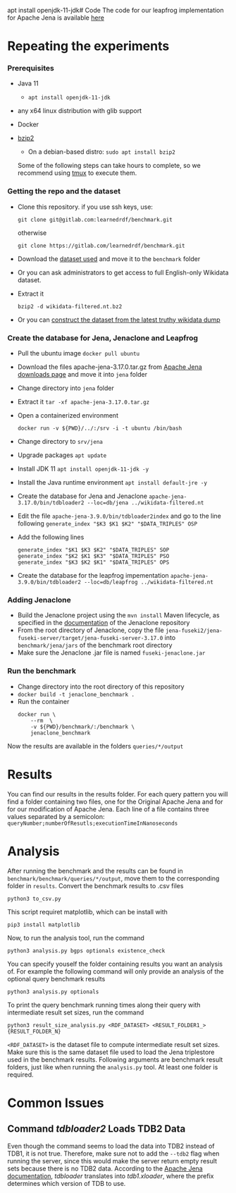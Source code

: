 apt install openjdk-11-jdk# Code
The code for our leapfrog implementation for Apache Jena is available [here](https://github.com/GQgH5wFgzT/jena)

# Repeating the experiments

### Prerequisites
- Java 11
    - ```apt install openjdk-11-jdk```
- any x64 linux distribution with glib support
- Docker
- [bzip2](http://www.bzip.org/)
    - On a debian-based distro: `sudo apt install bzip2`

    Some of the following steps can take hours to complete, so we recommend using [tmux](https://github.com/tmux/tmux) to execute them.

### Getting the repo and the dataset
- Clone this repository. if you use ssh keys, use:
    ```
    git clone git@gitlab.com:learnedrdf/benchmark.git 
    ```
    
    otherwise
    ```
    git clone https://gitlab.com/learnedrdf/benchmark.git
    ```

- Download the [dataset used](https://drive.google.com/file/d/1vtfLE_G3nI0oAFa5xNdzz20R1pDghdHA/view?usp=sharing) and move it to the `benchmark` folder
- Or you can ask administrators to get access to full English-only Wikidata dataset.
- Extract it 
  ```
  bzip2 -d wikidata-filtered.nt.bz2
  ```
- Or you can [construct the dataset from the latest truthy wikidata dump](#building-the-dataset)

### Create the database for Jena, Jenaclone and Leapfrog
- Pull the ubuntu image `docker pull ubuntu`
- Download the files apache-jena-3.17.0.tar.gz from [Apache Jena downloads page](https://archive.apache.org/dist/jena/binaries/apache-jena-3.17.0.tar.gz) and move it into `jena` folder
- Change directory into `jena` folder
- Extract it `tar -xf apache-jena-3.17.0.tar.gz`
- Open a containerized environment 
  ```
  docker run -v ${PWD}/../:/srv -i -t ubuntu /bin/bash
  ```

- Change directory to `srv/jena`
- Upgrade packages `apt update`
- Install JDK 11 `apt install openjdk-11-jdk -y`
- Install the Java runtime environment `apt install default-jre -y`
- Create the database for Jena and Jenaclone `apache-jena-3.17.0/bin/tdbloader2 --loc=db/jena ../wikidata-filtered.nt`
- Edit the file `apache-jena-3.9.0/bin/tdbloader2index` and go to the line following `generate_index "$K3 $K1 $K2" "$DATA_TRIPLES" OSP`
- Add the following lines
  ```
  generate_index "$K1 $K3 $K2" "$DATA_TRIPLES" SOP
  generate_index "$K2 $K1 $K3" "$DATA_TRIPLES" PSO
  generate_index "$K3 $K2 $K1" "$DATA_TRIPLES" OPS
  ```
- Create the database for the leapfrog impementation `apache-jena-3.9.0/bin/tdbloader2 --loc=db/leapfrog ../wikidata-filtered.nt`

### Adding Jenaclone
- Build the Jenaclone project using the `mvn install` Maven lifecycle, as specified in the <a href="https://gitlab.com/learnedrdf/jenaclone-3.17/-/wikis/instructions">documentation</a> of the Jenaclone repository
- From the root directory of Jenaclone, copy the file `jena-fuseki2/jena-fuseki-server/target/jena-fuseki-server-3.17.0` into `benchmark/jena/jars` of the benchmark root directory
- Make sure the Jenaclone .jar file is named `fuseki-jenaclone.jar`

### Run the benchmark
- Change directory into the root directory of this repository
- `docker build -t jenaclone_benchmark .`
-   Run the container
    ```
    docker run \
        --rm  \
        -v ${PWD}/benchmark/:/benchmark \
        jenaclone_benchmark
    ```

Now the results are available in the folders `queries/*/output`

# Results
You can find our results in the results folder. For each query pattern you will find a folder containing two files, one for the Original Apache Jena and for for our modification of Apache Jena. Each line of a file contains three values separated by a semicolon: `queryNumber;numberOfResutls;executionTimeInNanoseconds`

# Analysis
After running the benchmark and the results can be found in `benchmark/benchmark/queries/*/output`, move them to the corresponding folder in `results`.
Convert the benchmark results to .csv files


```
python3 to_csv.py
```

This script requiret matplotlib, which can be install with

```
pip3 install matplotlib
```

Now, to run the analysis tool, run the command

```
python3 analysis.py bgps optionals existence_check
```

You can specify youself the folder containing results you want an analysis of. For example the following command will only provide an analysis of the optional query benchmark results

```
python3 analysis.py optionals
```

To print the query benchmark running times along their query with intermediate result set sizes, run the command

```
python3 result_size_analysis.py <RDF_DATASET> <RESULT_FOLDER1_> {RESULT_FOLDER_N}
```

`<RDF_DATASET>` is the dataset file to compute intermediate result set sizes. Make sure this is the same dataset file used to load the Jena triplestore used in the benchmark results. Following arguments are benchmark result folders, just like when running the `analysis.py` tool. At least one folder is required.

# Common Issues

## Command _tdbloader2_ Loads TDB2 Data

Even though the command seems to load the data into TDB2 instead of TDB1, it is not true. Therefore, make sure not to add the `--tdb2` flag when running the server, since this would make the server return empty result sets because there is no TDB2 data.
According to the <a href="https://jena.apache.org/documentation/tdb/tdb-xloader.html">Apache Jena documentation</a>, _tdbloader_ translates into _tdb1.xloader_, where the prefix determines which version of TDB to use.
